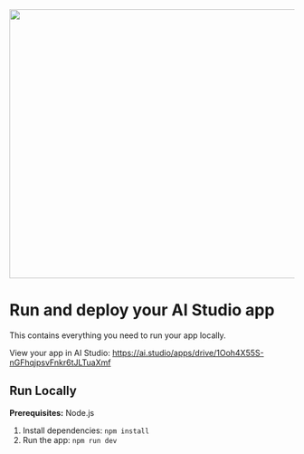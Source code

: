 <div align="center">
<img width="1200" height="475" alt="GHBanner" src="https://github.com/user-attachments/assets/0aa67016-6eaf-458a-adb2-6e31a0763ed6" />
</div>

# Run and deploy your AI Studio app

This contains everything you need to run your app locally.

View your app in AI Studio: https://ai.studio/apps/drive/1Ooh4X55S-nGFhqjpsvFnkr6tJLTuaXmf

## Run Locally

**Prerequisites:**  Node.js


1. Install dependencies:
   `npm install`
2. Run the app:
   `npm run dev`
